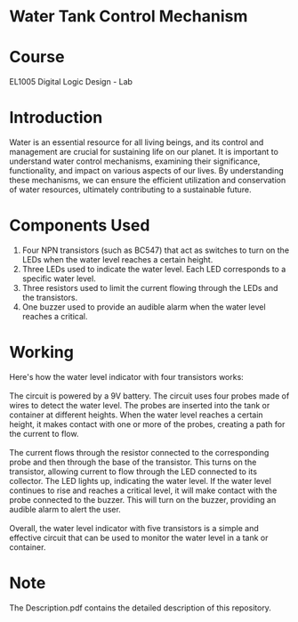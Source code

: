 # Water Tank Control Mechanism
# Course
EL1005	Digital Logic Design - Lab <br/>

# Introduction
Water is an essential resource for all living beings, and its control and management are crucial for sustaining life on our planet. It is important to understand water control mechanisms, examining their significance, functionality, and impact on various aspects of our lives. By understanding these mechanisms, we can ensure the efficient utilization and conservation of water resources, ultimately contributing to a sustainable future. <br/>

# Components Used
1.	Four NPN transistors (such as BC547) that act as switches to turn on the LEDs when the water level reaches a certain height. <br/>
2.	Three LEDs used to indicate the water level. Each LED corresponds to a specific water level. <br/>
3.	Three resistors used to limit the current flowing through the LEDs and the transistors. <br/>
4.	One buzzer used to provide an audible alarm when the water level reaches a critical. <br/>

# Working
Here's how the water level indicator with four transistors works: <br/>
<br/>
The circuit is powered by a 9V battery. The circuit uses four probes made of wires to detect the water level. The probes are inserted into the tank or container at different heights. When the water level reaches a certain height, it makes contact with one or more of the probes, creating a path for the current to flow. <br/>
<br/>
The current flows through the resistor connected to the corresponding probe and then through the base of the transistor. This turns on the transistor, allowing current to flow through the LED connected to its collector. The LED lights up, indicating the water level. If the water level continues to rise and reaches a critical level, it will make contact with the probe connected to the buzzer. This will turn on the buzzer, providing an audible alarm to alert the user. <br/>
<br/>
Overall, the water level indicator with five transistors is a simple and effective circuit that can be used to monitor the water level in a tank or container. <br/>



# Note
The Description.pdf contains the detailed description of this repository. <br/>


